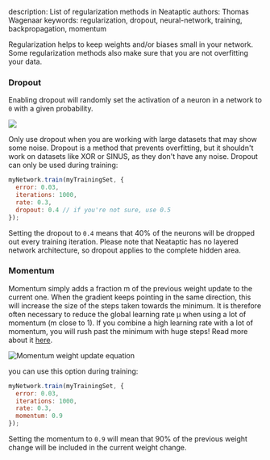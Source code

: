 description: List of regularization methods in Neataptic
authors: Thomas Wagenaar
keywords: regularization, dropout, neural-network, training, backpropagation, momentum

Regularization helps to keep weights and/or biases small in your network. Some
regularization methods also make sure that you are not overfitting your data.

### Dropout
Enabling dropout will randomly set the activation of a neuron in a network to `0`
with a given probability.

![](http://cs231n.github.io/assets/nn2/dropout.jpeg)

Only use dropout when you are working with large datasets that may show some noise.
Dropout is a method that prevents overfitting, but it shouldn't work on datasets
like XOR or SINUS, as they don't have any noise. Dropout can only be used during
training:

```javascript
myNetwork.train(myTrainingSet, {
  error: 0.03,
  iterations: 1000,
  rate: 0.3,
  dropout: 0.4 // if you're not sure, use 0.5
});
```

Setting the dropout to `0.4` means that 40% of the neurons will be dropped out
every training iteration. Please note that Neataptic has no layered network
architecture, so dropout applies to the complete hidden area.

### Momentum
Momentum simply adds a fraction m of the previous weight update to the current one.
When the gradient keeps pointing in the same direction, this will increase the size
of the steps taken towards the minimum. It is therefore often necessary to reduce
the global learning rate µ when using a lot of momentum (m close to 1).
If you combine a high learning rate with a lot of momentum, you will rush past the
minimum with huge steps! Read more about it [here](https://www.willamette.edu/~gorr/classes/cs449/momrate.html).

![Momentum weight update equation](https://www.willamette.edu/~gorr/classes/cs449/equations/momentum.gif)

you can use this option during training:

```javascript
myNetwork.train(myTrainingSet, {
  error: 0.03,
  iterations: 1000,
  rate: 0.3,
  momentum: 0.9
});
```

Setting the momentum to `0.9` will mean that 90% of the previous weight change
will be included in the current weight change.
